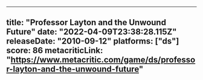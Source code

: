 
---
title: "Professor Layton and the Unwound Future"
date: "2022-04-09T23:38:28.115Z"
releaseDate: "2010-09-12"
platforms: ["ds"]
score: 86
metacriticLink: "https://www.metacritic.com/game/ds/professor-layton-and-the-unwound-future"
---
